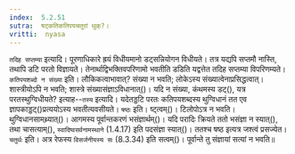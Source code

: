 ```yaml
---
index:  5.2.51
sutra:  षट्कतिकतिपयचतुरां थुक्?।
vritti:  nyasa
---
```


`तदिह सप्तम्या` इत्यादि। पूरणाधिकारे ह्रयं विधीयमानो डट्सन्नियोगन विधीयते। तत्र यद्यपि सप्तमौ नास्ति, तथापि डटि परतो विज्ञायते। तेनार्थाद्विभक्तिवपरिणामो भवतीति डडिति यद्वत्तेत तदिह सप्तम्या विपरिणम्यते। `कतिपयशब्दो न संख्या` इति। लौकिकत्वाभावात्? संख्या न भवति; लोकेऽस्य संख्यात्वेनाप्रसिद्धत्वात्। शास्त्रीयोऽपि न भवति; शास्त्रे संख्यासंज्ञाऽविधानात्()। यदि न संख्या, कंथमस्य डट्(), यत्र परतस्थुग्विधीयते? इत्याह--`तस्य` इत्यादि। यदेतड्डटि परतः कतिपयशब्दस्य थुग्विधानं तत एव ज्ञापकाड्डट्()प्रत्ययोऽस्य भवतीत्यवसीयते। `षष्ठः` इति। ष्ट्त्वम्()। टिलोपोऽत्र न भवति। थुग्विधानसामथ्र्यात्()। आगमस्य पूर्वान्तकरणं भसंज्ञार्थम्()। यदि परादिः क्रियते ततो भसंज्ञा न स्यात्(), तथा चासत्याम्(), `स्वादिष्वसर्वनामस्थाने` (1.4.17) इति पदसंज्ञा स्यात्()। ततश्च षष्ठ इत्यत्र जश्त्वं प्रसज्येत। `चतुर्थः` इति। अत्र रेफस्य `विसर्जनीयस्य सः` (8.3.34) इति सत्वम्()। पूर्वान्ते तु संज्ञायां सत्यां न भवति॥
